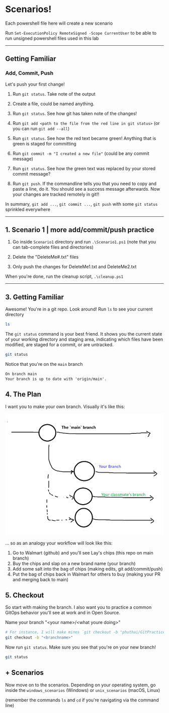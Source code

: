 # Scenarios!

Each powershell file here will create a new scenario

Run `Set-ExecutionPolicy RemoteSigned -Scope CurrentUser` to be able to run unsigned powershell files used in this lab

-----

## Getting Familiar

### Add, Commit, Push 

Let's push your first change!

1. Run `git status`. Take note of the output

2. Create a file, could be named anything. 

3. Run `git status`. See how git has taken note of the changes!

4. Run `git add <path to the file from the red line in git status>` (or you can run `git add --all`)

5. Run `git status`. See how the red text became green! Anything that is green is staged for committing

6. Run `git commit -m "I created a new file"` (could be any commit message)

7. Run `git status`. See how the green text was replaced by your stored commit message?

8. Run `git push`. If the commandline tells you that you need to copy and paste a line, do it. You should see a success message afterwards. Now your changes are tracked remotely in git!!

In summary, `git add ...`, `git commit ...`, `git push` with some `git status` sprinkled everywhere

-----

## 1\. Scenario 1 | more add/commit/push practice

1. Go inside `Scenario1` directory and run `.\Scenario1.ps1` (note that you can tab-complete files and directories)

3. Delete the "DeleteMe#.txt" files

4. Only push the changes for DeleteMe1.txt and DeleteMe2.txt

When you're done, run the cleanup script, `.\cleanup.ps1`

-----

## 3\. Getting Familiar

Awesome! You're in a git repo. Look around! Run `ls` to see your current directory

```bash
ls
```

The `git status` command is your best friend. It shows you the current state of your working directory and staging area, indicating which files have been modified, are staged for a commit, or are untracked.

```bash
git status
```

Notice that you're on the `main` branch

```
On branch main
Your branch is up to date with 'origin/main'.
```

## 4\. The Plan

I want you to make your own branch. Visually it's like this:

![branches](./images/branching.png)

... so as an analogy your workflow will look like this:
1. Go to Walmart (github) and you'll see Lay's chips (this repo on main branch)
2. Buy the chips and slap on a new brand name (your branch)
3. Add some salt into the bag of chips (making edits, git add/commit/push)
4. Put the bag of chips back in Walmart for others to buy (making your PR and merging back to main)

## 5\. Checkout

So start with making the branch. I also want you to practice a common GitOps behavior you'll see at work and in Open Source.

Name your branch "\<your name\>/\<what youre doing\>"

```bash
# For instance, I will make mines `git checkout -b "phuthai/GitPractice"
git checkout -b "<branchname>"
```

Now run `git status`. Make sure you see that you're on your new branch!

```bash
git status
```

## + Scenarios

Now move on to the scenarios. Depending on your operating system, go inside the `windows_scenarios` (Windows)
or `unix_scenarios` (macOS, Linux)

(remember the commands `ls` and `cd` if you're navigating via the command line)

